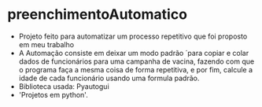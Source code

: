 # preenchimentoAutomatico
- Projeto feito para automatizar um processo repetitivo   que foi proposto em meu trabalho
- A Automação consiste em deixar um modo padrão ´para copiar e colar dados de funcionários para uma campanha de vacina, fazendo com que o programa faça a mesma coisa de forma repetitiva, e por fim, calcule a idade de cada funcionário usando uma formula padrão.
- Biblioteca usada: Pyautogui
- 'Projetos em python'.

